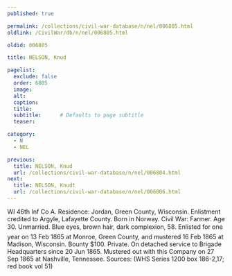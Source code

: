 ```yaml
---
published: true

permalink: /collections/civil-war-database/n/nel/006805.html
oldlink: /CivilWar/db/n/nel/006805.html

oldid: 006805

title: NELSON, Knud

pagelist:
  exclude: false
  order: 6805
  image: 
  alt:
  caption:
  title:
  subtitle:      # Defaults to page subtitle
  teaser:

category: 
  - N 
  - NEL

previous:
  title: NELSON, Knud
  url: /collections/civil-war-database/n/nel/006804.html  
next:
  title: NELSON, Knudt
  url: /collections/civil-war-database/n/nel/006806.html   
---
```

WI 46th Inf Co A. Residence: Jordan, Green County, Wisconsin. Enlistment credited to Argyle, Lafayette County. Born in Norway. Civil War: Farmer. Age 30. Unmarried. Blue eyes, brown hair, dark complexion, 5&#146;8&#148;. Enlisted for one year on 13 Feb 1865 at Monroe, Green County, and mustered 16 Feb 1865 at Madison, Wisconsin. Bounty $100. Private. On detached service to Brigade Headquarters since 20 Jun 1865. Mustered out with this Company on 27 Sep 1865 at Nashville, Tennessee. Sources: (WHS Series 1200 box 186-2,17; red book vol 51)